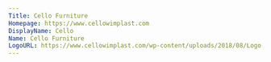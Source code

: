 ```yaml
---
Title: Cello Furniture
Homepage: https://www.cellowimplast.com
DisplayName: Cello
Name: Cello Furniture
LogoURL: https://www.cellowimplast.com/wp-content/uploads/2018/08/Logo-Furniture-web-cello.jpg
---
```



